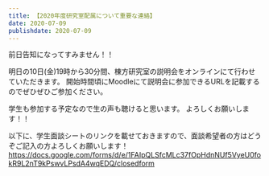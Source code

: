 ```yaml
---
title: 【2020年度研究室配属について重要な連絡】
date: 2020-07-09
publishdate: 2020-07-09
---
```

前日告知になってすみません！！

明日の10日(金)19時から30分間、棟方研究室の説明会をオンラインにて行わせていただきます。
開始時間頃にMoodleにて説明会に参加できるURLを記載するのでぜひぜひご参加ください。

学生も参加する予定なので生の声も聴けると思います。
よろしくお願いします！！

以下に、学生面談シートのリンクを載せておきますので、面談希望者の方はどうぞご記入の方よろしくお願いします！
https://docs.google.com/forms/d/e/1FAIpQLSfcMLc37fOpHdnNUf5VyeU0fokR9L2nT9kPswvLPsdA4wqEDQ/closedform
